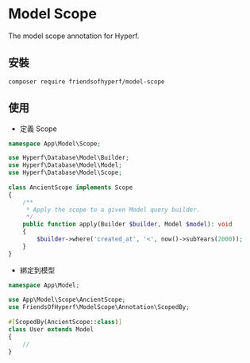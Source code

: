 # Model Scope

The model scope annotation for Hyperf.

## 安裝

```shell
composer require friendsofhyperf/model-scope
```

## 使用

- 定義 Scope

```php
namespace App\Model\Scope;

use Hyperf\Database\Model\Builder;
use Hyperf\Database\Model\Model;
use Hyperf\Database\Model\Scope;
 
class AncientScope implements Scope
{
    /**
     * Apply the scope to a given Model query builder.
     */
    public function apply(Builder $builder, Model $model): void
    {
        $builder->where('created_at', '<', now()->subYears(2000));
    }
}
```

- 綁定到模型

```php
namespace App\Model;
 
use App\Model\Scope\AncientScope;
use FriendsOfHyperf\ModelScope\Annotation\ScopedBy;
 
#[ScopedBy(AncientScope::class)]
class User extends Model
{
    //
}
```

